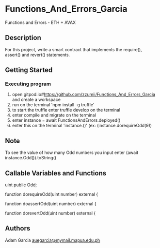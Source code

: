 # Functions_And_Errors_Garcia

Functions and Errors - ETH + AVAX

## Description

For this project, write a smart contract that implements the require(), assert() and revert() statements.

## Getting Started
### Executing program
1. open gitpod.io#https://github.com/zzumii/Functions_And_Errors_Garcia and create a workspace
2. run on the terminal 'npm install -g truffle'
3. to start the truffle enter truffle develop on the terminal
4. enter compile and migrate on the terminal
5. enter instance = await FunctionsAndErrors.deployed()
6. enter this on the terminal 'instance.<functionName>(<argument>)' (ex: (instance.dorequireOdd(9))

## Note

To see the value of how many Odd numbers you input enter (await instance.Odd()).toString()

## Callable Variables and Functions

 uint public Odd;

 function dorequireOdd(uint number) external {

 function doassertOdd(uint number) external {

 function dorevertOdd(uint number) external {


## Authors
Adam Garcia
auegarcia@mymail.mapua.edu.ph
